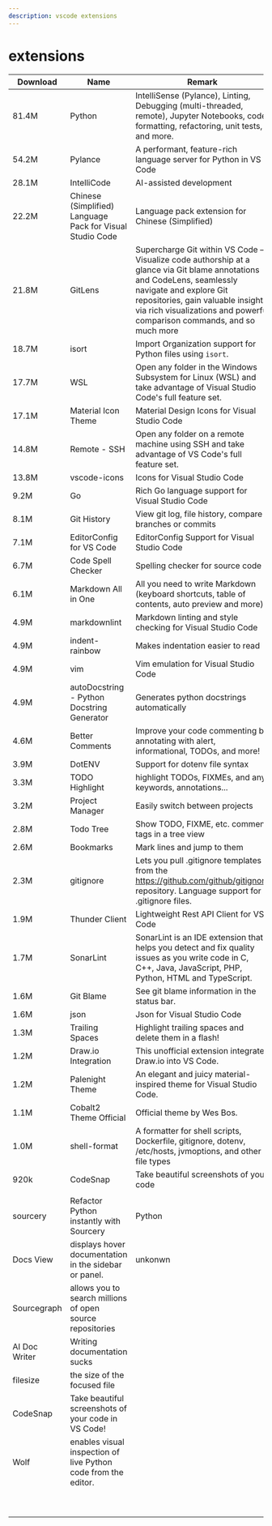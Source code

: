 ```yaml
---
description: vscode extensions
---
```


# extensions

| Download      | Name                                                           | Remark                                                                                                                                                                                                                                                             | Commands |
| ------------- | -------------------------------------------------------------- | ------------------------------------------------------------------------------------------------------------------------------------------------------------------------------------------------------------------------------------------------------------------ | -------- |
| 81.4M         | Python                                                         | IntelliSense (Pylance), Linting, Debugging (multi-threaded, remote), Jupyter Notebooks, code formatting, refactoring, unit tests, and more.                                                                                                                        |          |
| 54.2M         | Pylance                                                        | A performant, feature-rich language server for Python in VS Code                                                                                                                                                                                                   |          |
| 28.1M         | IntelliCode                                                    | AI-assisted development                                                                                                                                                                                                                                            |          |
| 22.2M         | Chinese (Simplified) Language Pack for Visual Studio Code      | Language pack extension for Chinese (Simplified)                                                                                                                                                                                                                   |          |
| 21.8M         | GitLens                                                        | Supercharge Git within VS Code — Visualize code authorship at a glance via Git blame annotations and CodeLens, seamlessly navigate and explore Git repositories, gain valuable insights via rich visualizations and powerful comparison commands, and so much more |          |
| 18.7M         | isort                                                          | Import Organization support for Python files using `isort`.                                                                                                                                                                                                        |          |
| 17.7M         | WSL                                                            | Open any folder in the Windows Subsystem for Linux (WSL) and take advantage of Visual Studio Code's full feature set.                                                                                                                                              |          |
| 17.1M         | Material Icon Theme                                            | Material Design Icons for Visual Studio Code                                                                                                                                                                                                                       |          |
| 14.8M         | Remote - SSH                                                   | Open any folder on a remote machine using SSH and take advantage of VS Code's full feature set.                                                                                                                                                                    |          |
| 13.8M         | vscode-icons                                                   | Icons for Visual Studio Code                                                                                                                                                                                                                                       |          |
| 9.2M          | Go                                                             | Rich Go language support for Visual Studio Code                                                                                                                                                                                                                    |          |
| 8.1M          | Git History                                                    | View git log, file history, compare branches or commits                                                                                                                                                                                                            |          |
| 7.1M          | EditorConfig for VS Code                                       | EditorConfig Support for Visual Studio Code                                                                                                                                                                                                                        |          |
| 6.7M          | Code Spell Checker                                             | Spelling checker for source code                                                                                                                                                                                                                                   |          |
| 6.1M          | Markdown All in One                                            | All you need to write Markdown (keyboard shortcuts, table of contents, auto preview and more)                                                                                                                                                                      |          |
| 4.9M          | markdownlint                                                   | Markdown linting and style checking for Visual Studio Code                                                                                                                                                                                                         |          |
| 4.9M          | indent-rainbow                                                 | Makes indentation easier to read                                                                                                                                                                                                                                   |          |
| 4.9M          | vim                                                            | Vim emulation for Visual Studio Code                                                                                                                                                                                                                               |          |
| 4.9M          | autoDocstring - Python Docstring Generator                     | Generates python docstrings automatically                                                                                                                                                                                                                          |          |
| 4.6M          | Better Comments                                                | Improve your code commenting by annotating with alert, informational, TODOs, and more!                                                                                                                                                                             |          |
| 3.9M          | DotENV                                                         | Support for dotenv file syntax                                                                                                                                                                                                                                     |          |
| 3.3M          | TODO Highlight                                                 | highlight TODOs, FIXMEs, and any keywords, annotations...                                                                                                                                                                                                          |          |
| 3.2M          | Project Manager                                                | Easily switch between projects                                                                                                                                                                                                                                     |          |
| 2.8M          | Todo Tree                                                      | Show TODO, FIXME, etc. comment tags in a tree view                                                                                                                                                                                                                 |          |
| 2.6M          | Bookmarks                                                      | Mark lines and jump to them                                                                                                                                                                                                                                        |          |
| 2.3M          | gitignore                                                      | Lets you pull .gitignore templates from the https://github.com/github/gitignore repository. Language support for .gitignore files.                                                                                                                                 |          |
| 1.9M          | Thunder Client                                                 | Lightweight Rest API Client for VS Code                                                                                                                                                                                                                            |          |
| 1.7M          | SonarLint                                                      | SonarLint is an IDE extension that helps you detect and fix quality issues as you write code in C, C++, Java, JavaScript, PHP, Python, HTML and TypeScript.                                                                                                        |          |
| 1.6M          | Git Blame                                                      | See git blame information in the status bar.                                                                                                                                                                                                                       |          |
| 1.6M          | json                                                           | Json for Visual Studio Code                                                                                                                                                                                                                                        |          |
| 1.3M          | Trailing Spaces                                                | Highlight trailing spaces and delete them in a flash!                                                                                                                                                                                                              |          |
| 1.2M          | Draw.io Integration                                            | This unofficial extension integrates Draw.io into VS Code.                                                                                                                                                                                                         |          |
| 1.2M          | Palenight Theme                                                | An elegant and juicy material-inspired theme for Visual Studio Code.                                                                                                                                                                                               |          |
| 1.1M          | Cobalt2 Theme Official                                         | Official theme by Wes Bos.                                                                                                                                                                                                                                         |          |
| 1.0M          | shell-format                                                   | A formatter for shell scripts, Dockerfile, gitignore, dotenv, /etc/hosts, jvmoptions, and other file types                                                                                                                                                         |          |
| 920k          | CodeSnap                                                       | Take beautiful screenshots of your code                                                                                                                                                                                                                            |          |
|               |                                                                |                                                                                                                                                                                                                                                                    |          |
| sourcery      | Refactor Python instantly with Sourcery                        | Python                                                                                                                                                                                                                                                             |          |
| Docs View     | displays hover documentation in the sidebar or panel.          | unkonwn                                                                                                                                                                                                                                                            |          |
| Sourcegraph   | allows you to search millions of open source repositories      |                                                                                                                                                                                                                                                                    |          |
| AI Doc Writer | Writing documentation sucks                                    |                                                                                                                                                                                                                                                                    |          |
| filesize      | the size of the focused file                                   |                                                                                                                                                                                                                                                                    |          |
| CodeSnap      | Take beautiful screenshots of your code in VS Code!            |                                                                                                                                                                                                                                                                    |          |
| Wolf          | enables visual inspection of live Python code from the editor. |                                                                                                                                                                                                                                                                    |          |
|               |                                                                |                                                                                                                                                                                                                                                                    |          |
|               |                                                                |                                                                                                                                                                                                                                                                    |          |
|               |                                                                |                                                                                                                                                                                                                                                                    |          |
|               |                                                                |                                                                                                                                                                                                                                                                    |          |
|               |                                                                |                                                                                                                                                                                                                                                                    |          |
|               |                                                                |                                                                                                                                                                                                                                                                    |          |
|               |                                                                |                                                                                                                                                                                                                                                                    |          |
|               |                                                                |                                                                                                                                                                                                                                                                    |          |
|               |                                                                |                                                                                                                                                                                                                                                                    |          |


